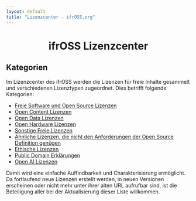 ```yaml
---
layout: default
title: "Lizenzcenter - ifrOSS.org"
---
```


<h1 style="text-align: center;">ifrOSS Lizenzcenter</h1>

## Kategorien
Im Lizenzcenter des ifrOSS werden die Lizenzen für freie Inhalte gesammelt und verschiedenen Lizenztypen zugeordnet. Dies betrifft folgende Kategorien:

* [Freie Software und Open Source Lizenzen](/ifrOSS/Pages/licence_center/foss/de)
* [Open Content Lizenzen](/ifrOSS/Pages/licence_center/opencontent/de)
* [Open Data Lizenzen](/ifrOSS/Pages/licence_center/opendata/de)
* [Open Hardware Lizenzen](/ifrOSS/Pages/licence_center/openhardware/de)
* [Sonstige Freie Lizenzen](/ifrOSS/Pages/licence_center/other_licenses/de)
* [Ähnliche Lizenzen, die nicht den Anforderungen der Open Source Definition genügen](/ifrOSS/Pages/licence_center/nonfree/de)
* [Ethische Lizenzen](/ifrOSS/Pages/licence_center/ethical/de)
* [Public Domain Erklärungen](/ifrOSS/Pages/licence_center/public_domain/de)
* [Open AI Lizenzen](/ifrOSS/Pages/licence_center/openai/de)
 
Damit wird eine einfache Auffindbarkeit und Charakterisierung
ermöglicht. Da fortlaufend neue Lizenzen erstellt werden, in
neuen Versionen erscheinen oder nicht mehr unter ihrer alten URL
aufrufbar sind, ist die Beteiligung aller bei der Aktualisierung
dieser Liste willkommen.
